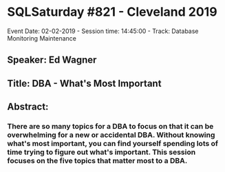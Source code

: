 # SQLSaturday #821 - Cleveland 2019
Event Date: 02-02-2019 - Session time: 14:45:00 - Track: Database Monitoring  Maintenance
## Speaker: Ed Wagner
## Title: DBA - What's Most Important
## Abstract:
### There are so many topics for a DBA to focus on that it can be overwhelming for a new or accidental DBA.  Without knowing what's most important, you can find yourself spending lots of time trying to figure out what's important.  This session focuses on the five topics that matter most to a DBA.
